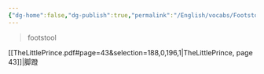 ```yaml
---
{"dg-home":false,"dg-publish":true,"permalink":"/English/vocabs/Footstool/","dgPassFrontmatter":true}
---
```



> footstool

[[TheLittlePrince.pdf#page=43&selection=188,0,196,1|TheLittlePrince, page 43]]|脚蹬